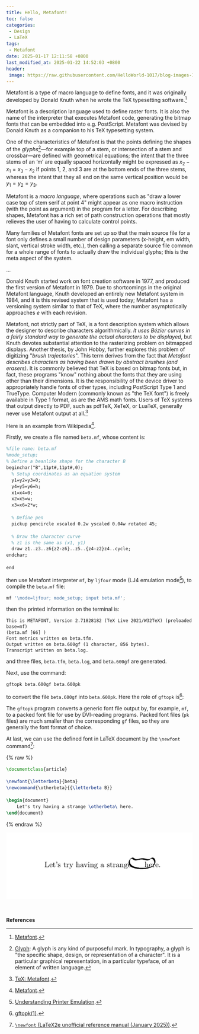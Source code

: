 ```yaml
---
title: Hello, Metafont!
toc: false
categories:
 - Design
 - LaTeX
tags:
 - Metafont
date: 2025-01-17 12:11:58 +0800
last_modified_at: 2025-01-22 14:52:03 +0800
header:
 image: https://raw.githubusercontent.com/HelloWorld-1017/blog-images-1/main/imgs/202501201426702.svg
---
```


Metafont is a type of macro language to define fonts, and it was originally developed by Donald Knuth when he wrote the TeX typesetting software.[^1]

<div class="quote--left" markdown="1">

Metafont is a description language used to define raster fonts. It is also the name of the interpreter that executes Metafont code, generating the bitmap fonts that can be embedded into e.g. PostScript. Metafont was devised by Donald Knuth as a companion to his TeX typesetting system.

One of the characteristics of Metafont is that the points defining the shapes of the <i class="term">glyphs</i>[^6]—for example top of a stem, or intersection of a stem and crossbar—are defined with geometrical equations; the intent that the three stems of an ‘m’ are equally spaced horizontally might be expressed as $x_2-x_1=x_3-x_2$ if points 1, 2, and 3 are at the bottom ends of the three stems, whereas the intent that they all end on the same vertical position would be $y_1=y_2=y_3$.

Metafont is a <i class="emphasize">macro language</i>, where operations such as "draw a lower case top of stem serif at point 4" might appear as one macro instruction (with the point as argument) in the program for a letter. For describing shapes, Metafont has a rich set of path construction operations that mostly relieves the user of having to calculate control points.

Many families of Metafont fonts are set up so that the main source file for a font only defines a small number of design parameters (x-height, em width, slant, vertical stroke width, etc.), then calling a separate source file common for a whole range of fonts to actually draw the individual glyphs; this is the meta aspect of the system.

...

Donald Knuth started work on font creation software in 1977, and produced the first version of Metafont in 1979. Due to shortcomings in the original Metafont language, Knuth developed an entirely new Metafont system in 1984, and it is this revised system that is used today; Metafont has a versioning system similar to that of TeX, where the number asymptotically approaches $e$ with each revision.

</div>

<div class="quote--left" markdown="1">

Metafont, not strictly part of TeX, is a font description system which allows the designer to describe characters algorithmically. <i class="emphasize">It uses Bézier curves in a fairly standard way to generate the actual characters to be displayed</i>, but Knuth devotes substantial attention to the rasterizing problem on bitmapped displays. Another thesis, by John Hobby, further explores this problem of digitizing "<i class="term">brush trajectories</i>". This term derives from the fact that <i class="emphasize">Metafont describes characters as having been drawn by abstract brushes (and erasers)</i>. It is commonly believed that TeX is based on bitmap fonts but, in fact, these programs "know" nothing about the fonts that they are using other than their dimensions. It is the responsibility of the device driver to appropriately handle fonts of other types, including PostScript Type 1 and TrueType. Computer Modern (commonly known as "the TeX font") is freely available in Type 1 format, as are the AMS math fonts. Users of TeX systems that output directly to PDF, such as pdfTeX, XeTeX, or LuaTeX, generally never use Metafont output at all.[^2]

</div>

Here is an example from Wikipedia[^1].

Firstly, we create a file named `beta.mf`, whose content is:

```latex
%file name: beta.mf
%mode_setup;
% Define a beanlike shape for the character B
beginchar("B",11pt#,11pt#,0);
  % Setup coordinates as an equation system
  y1=y2=y3=0;
  y4=y5=y6=h;
  x1=x4=0;
  x2=x5=w;
  x3=x6=2*w;

  % Define pen
  pickup pencircle xscaled 0.2w yscaled 0.04w rotated 45;

  % Draw the character curve
  % z1 is the same as (x1, y1)
  draw z1..z3..z6{z2-z6}..z5..{z4-z2}z4..cycle;
endchar;

end
```

then use Metafont interpreter `mf`, by `ljfour` mode (LJ4 emulation mode[^5]), to compile the `beta.mf` file:

```powershell
mf '\mode=ljfour; mode_setup; input beta.mf';
```

then the printed information on the terminal is:

```
This is METAFONT, Version 2.71828182 (TeX Live 2021/W32TeX) (preloaded base=mf)
(beta.mf [66] )
Font metrics written on beta.tfm.
Output written on beta.600gf (1 character, 856 bytes).
Transcript written on beta.log.
```

and three files, `beta.tfm`, `beta.log`, and `beta.600gf` are generated.

Next, use the command:

```powershell
gftopk beta.600gf beta.600pk
```

to convert the file `beta.600gf` into `beta.600pk`. Here the role of `gftopk` is[^3]:

<div class="quote--left" markdown="1">

The `gftopk` program converts a generic font file output by, for example, `mf`, to a packed font file for use by DVI-reading programs. Packed font files (`pk` files) are much smaller than the corresponding `gf` files, so they are generally the font format of choice.

</div>

At last, we can use the defined font in LaTeX document by the `\newfont` command[^4]:

{% raw %}

```latex
\documentclass{article}

\newfont{\letterbeta}{beta}
\newcommand{\otherbeta}{{\letterbeta B}}

\begin{document}
    Let's try having a strange \otherbeta\ here.
\end{document}
```

{% endraw %}

![image-20250120143352447](https://raw.githubusercontent.com/HelloWorld-1017/blog-images-1/main/imgs/202501201435102.png)

<br>

**References**

[^1]: [Metafont](https://en.wikipedia.org/wiki/Metafont).
[^2]: [TeX: Metafont](https://en.wikipedia.org/wiki/TeX#Metafont).
[^3]: [gftopk(1)](https://linux.die.net/man/1/gftopk).
[^4]: [`\newfont` (LaTeX2e unofficial reference manual (January 2025))](https://latexref.xyz/_005cnewfont.html).
[^5]: [Understanding Printer Emulation](https://support2.epson.net/manuals/english/page/epl_n2120/ref_g/CP_5.HTM).
[^6]: [Glyph](https://en.wikipedia.org/wiki/Glyph): A glyph is any kind of purposeful mark. In typography, a glyph is "the specific shape, design, or representation of a character". It is a particular graphical representation, in a particular typeface, of an element of written language.
